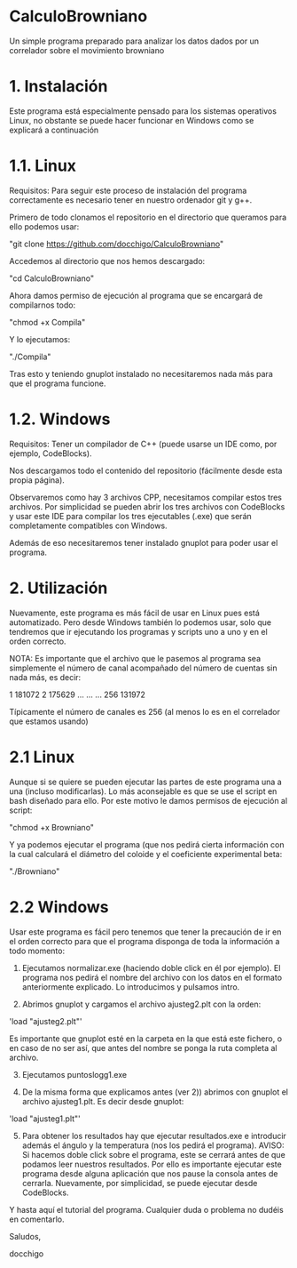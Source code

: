 # CalculoBrowniano
Un simple programa preparado para analizar los datos dados por un correlador sobre el movimiento browniano

# 1. Instalación

Este programa está especialmente pensado para los sistemas operativos Linux, no obstante se puede hacer funcionar en Windows como se explicará a continuación

# 1.1. Linux

Requisitos: Para seguir este proceso de instalación del programa correctamente es necesario tener en nuestro ordenador git y g++.

Primero de todo clonamos el repositorio en el directorio que queramos para ello podemos usar:

"git clone https://github.com/docchigo/CalculoBrowniano"

Accedemos al directorio que nos hemos descargado:

"cd CalculoBrowniano"

Ahora damos permiso de ejecución al programa que se encargará de compilarnos todo:

"chmod +x Compila"

Y lo ejecutamos:

"./Compila"

Tras esto y teniendo gnuplot instalado no necesitaremos nada más para que el programa funcione.

# 1.2. Windows

Requisitos: Tener un compilador de C++ (puede usarse un IDE como, por ejemplo, CodeBlocks).

Nos descargamos todo el contenido del repositorio (fácilmente desde esta propia página).

Observaremos como hay 3 archivos CPP, necesitamos compilar estos tres archivos. Por simplicidad se pueden abrir los tres archivos con CodeBlocks y usar este IDE para compilar los tres ejecutables (.exe) que serán completamente compatibles con Windows.

Además de eso necesitaremos tener instalado gnuplot para poder usar el programa.

# 2. Utilización

Nuevamente, este programa es más fácil de usar en Linux pues está automatizado. Pero desde Windows también lo podemos usar, solo que tendremos que ir ejecutando los programas y scripts uno a uno y en el orden correcto.

NOTA: Es importante que el archivo que le pasemos al programa sea simplemente el número de canal acompañado del número de cuentas sin nada más, es decir:

1 181072
2 175629
...
...
...
256 131972

Típicamente el número de canales es 256 (al menos lo es en el correlador que estamos usando)

# 2.1 Linux

Aunque si se quiere se pueden ejecutar las partes de este programa una a una (incluso modificarlas). Lo más aconsejable es que se use el script en bash diseñado para ello. Por este motivo le damos permisos de ejecución al script:

"chmod +x Browniano"

Y ya podemos ejecutar el programa (que nos pedirá cierta información con la cual calculará el diámetro del coloide y el coeficiente experimental beta:

"./Browniano"

# 2.2 Windows

Usar este programa es fácil pero tenemos que tener la precaución de ir en el orden correcto para que el programa disponga de toda la información a todo momento:

1) Ejecutamos normalizar.exe (haciendo doble click en él por ejemplo). El programa nos pedirá el nombre del archivo con los datos en el formato anteriormente explicado. Lo introducimos y pulsamos intro.

2) Abrimos gnuplot y cargamos el archivo ajusteg2.plt con la orden:

'load "ajusteg2.plt"'

Es importante que gnuplot esté en la carpeta en la que está este fichero, o en caso de no ser así, que antes del nombre se ponga la ruta completa al archivo.

3) Ejecutamos puntoslogg1.exe

4) De la misma forma que explicamos antes (ver 2)) abrimos con gnuplot el archivo ajusteg1.plt. Es decir desde gnuplot:

'load "ajusteg1.plt"'

5) Para obtener los resultados hay que ejecutar resultados.exe e introducir además el ángulo y la temperatura (nos los pedirá el programa). AVISO: Si hacemos doble click sobre el programa, este se cerrará antes de que podamos leer nuestros resultados. Por ello es importante ejecutar este programa desde alguna aplicación que nos pause la consola antes de cerrarla. Nuevamente, por simplicidad, se puede ejecutar desde CodeBlocks.

Y hasta aquí el tutorial del programa. Cualquier duda o problema no dudéis en comentarlo.

Saludos,

docchigo
